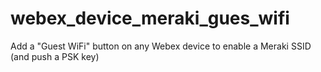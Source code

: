# webex_device_meraki_gues_wifi
Add a "Guest WiFi" button on any Webex device to enable a Meraki SSID (and push a PSK key)
